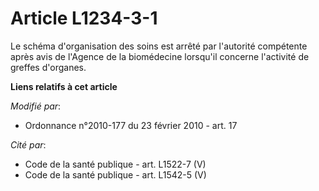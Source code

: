 # Article L1234-3-1

Le schéma d'organisation des soins est arrêté par l'autorité compétente après avis de l'Agence de la biomédecine lorsqu'il
concerne l'activité de greffes d'organes.

**Liens relatifs à cet article**

_Modifié par_:

  - Ordonnance n°2010-177 du 23 février 2010 - art. 17

_Cité par_:

  - Code de la santé publique - art. L1522-7 (V)
  - Code de la santé publique - art. L1542-5 (V)
